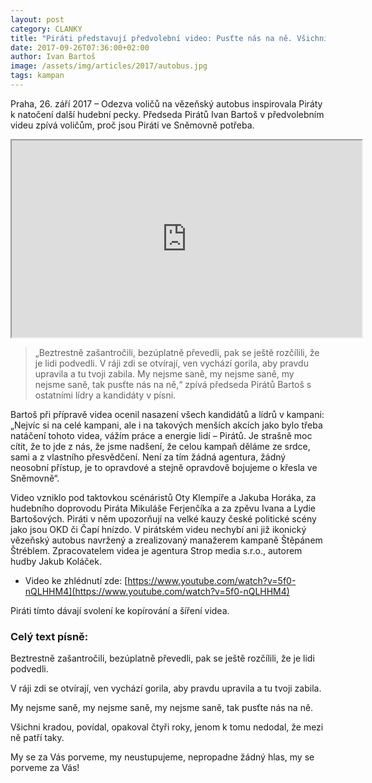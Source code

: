 ```yaml
---
layout: post
category: CLANKY
title: "Piráti představují předvolební video: Pusťte nás na ně. Všichni nekradou!"
date: 2017-09-26T07:36:00+02:00
author: Ivan Bartoš
image: /assets/img/articles/2017/autobus.jpg
tags: kampan
---
```

 
Praha, 26. září 2017 – Odezva voličů na vězeňský autobus inspirovala Piráty k natočení další hudební pecky. Předseda Pirátů Ivan Bartoš v předvolebním videu zpívá voličům, proč jsou Piráti ve Sněmovně potřeba.


<iframe width="560" height="315"
src="https://www.youtube.com/embed/5f0-nQLHHM4">
</iframe>


> „Beztrestně zašantročili, bezúplatně převedli, pak se ještě rozčílili, že je lidi podvedli. V ráji zdi se otvírají, ven vychází gorila, aby pravdu upravila a tu tvoji zabila. My nejsme saně, my nejsme saně, my nejsme saně, tak pusťte nás na ně,“ zpívá předseda Pirátů Bartoš s ostatními lídry a kandidáty v písni. 

Bartoš při přípravě videa ocenil nasazení všech kandidátů a lídrů v kampani: „Nejvíc si na celé kampani, ale i na takových menších akcích jako bylo třeba natáčení tohoto videa, vážím práce a energie lidí – Pirátů. Je strašně moc cítit, že to jde z nás, že jsme nadšení, že celou kampaň děláme ze srdce, sami a z vlastního přesvědčení. Není za tím žádná agentura, žádný neosobní přístup, je to opravdové a stejně opravdově bojujeme o křesla ve Sněmovně“.   

Video vzniklo pod taktovkou scénáristů Oty Klempíře a Jakuba Horáka, za hudebního doprovodu Piráta Mikuláše Ferjenčíka a za zpěvu Ivana a Lydie Bartošových. Piráti v něm upozorňují na velké kauzy české politické scény jako jsou OKD či Čapí hnízdo. V pirátském videu nechybí ani již ikonický vězeňský autobus navržený a zrealizovaný manažerem kampaně Štěpánem Štréblem. Zpracovatelem videa je agentura Strop media s.r.o., autorem hudby Jakub Koláček. 
 
* Video ke zhlédnutí zde: [https://www.youtube.com/watch?v=5f0-nQLHHM4](https://www.youtube.com/watch?v=5f0-nQLHHM4)

Piráti tímto dávají svolení ke kopírování a šíření videa.

### Celý text písně: 

Beztrestně zašantročili, bezúplatně převedli, 
pak se ještě rozčílili, že je lidi podvedli. 

V ráji zdi se otvírají, ven vychází gorila, 
aby pravdu upravila a tu tvoji zabila. 
    
My nejsme saně, my nejsme saně, my nejsme saně, tak pusťte nás na ně.

Všichni kradou, povídal, opakoval čtyři roky, 
jenom k tomu nedodal, že mezi ně patří taky. 

My se za Vás porveme, my neustupujeme, nepropadne žádný hlas, my se porveme za Vás!
